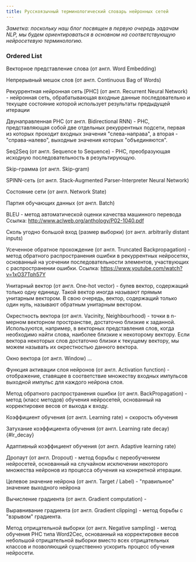 ```yaml
---
title: Русскоязычный терминологический словарь нейронных сетей
---
```


*Заметка: поскольку наш блог посвящен в первую очередь задачам NLP, мы будем ориентироваться в основном на соответствующую нейросетевую терминологию.*

### Ordered List

Векторное представление слова (от англ. Word Embedding)

Непрерывный мешок слов (от англ. Continuous Bag of Words)

Рекуррентная нейронная сеть [РНС] (от англ. Recurrent Neural Network) - нейронная сеть, обрабатывающая входные данные последовательно и текущее состояние которой использует результаты предыдущей итерации

   Двунаправленная РНС (от англ. Bidirectional RNN) - РНС, представляющая собой две отдельных рекуррентных подсети, первая из которых проходит входных значения "слева-направа", а вторая - "справа-налево", выходные значения которых "объединяются".

Seq2Seq (от англ. Sequence to Sequence) - РНС, преобразующая исходную последовательность в результирующую.

Skip-грамма (от англ. Skip-gram)

SPINN-сеть (от англ. Stack-Augmented Parser-Interpreter Neural Network)

Состояние сети (от англ. Network State)

Партия обучающих данных (от англ. Batch)

BLEU - метод автоматической оценки качества машинного перевода
        Ссылка: http://www.aclweb.org/anthology/P02-1040.pdf

Сколь угодно большой вход (размер выборки) (от англ. arbitrarily distant inputs)

Усеченное обратное прохождение (от англ. Truncated Backpropagation) -  метод обратного распространения ошибки в рекуррентных нейросетях, основанный на усечении последовательности элементов, участвующих с распространении ошибки.
        Ссылка: https://www.youtube.com/watch?v=1xO37Tph57Y

Унитарный вектор (от англ. One-hot vector) - булев вектор, содержащий только одну единицу. Такой вектор иногда называют прямым унитарным вектором. В свою очередь, вектор, содержащий только один нуль, называют обратным унитарным вектором.

Окрестность вектора (от англ. Vacinity, Neighbourhood) - точки в n-мерном векторном пространстве, достаточно близкие к заданной. Используются, например, в векторных представления слов, когда необходимо найти слова, наиболее близкие к некоторому вектору. Если вектора некоторых слов достаточно близки к текущему вектору, мы можем называть их окрестностью данного вектора.

Окно вектора (от англ. Window) ...

Функция активации слоя нейронов (от англ. Activation function) - отображение, ставящее в соответствие множеству входных импульсов выходной импульс для каждого нейрона слоя.

Метод обратного распространения ошибки (от англ. BackPropagation) - метод (класс методов) обучения нейросетей, основанный на корректировке весов от выхода к входу.

Коэффициент обучения (от англ. Learning rate) = скорость обучения

Затухание коэффициента обучения (от англ. Learning rate decay) {#lr_decay}

Адаптивный коэффициент обучения (от англ. Adaptive learning rate)

Дропаут (от англ. Dropout) - метод борьбы с переобучением нейросетей, основанный на случайном исключении некоторого множества нейронов из процесса обучения на конкретной итерации.

Целевое значение нейрона (от англ. Target / Label) - "правильное" значение выходного нейрона

Вычисление градиента (от англ. Gradient computation) - 

Выравнивание градиента (от англ. Gradient clipping) - метод борьбы с "взрывом" градиента.

Метод отрицательной выборки (от англ. Negative sampling) - метод обучения РНС типа Word2Cec, основанный на корректировке весов небольшой отрицательной выборки вместо всех отрицательных классов и позволяющий существенно ускорить процесс обучения нейросети.

###
